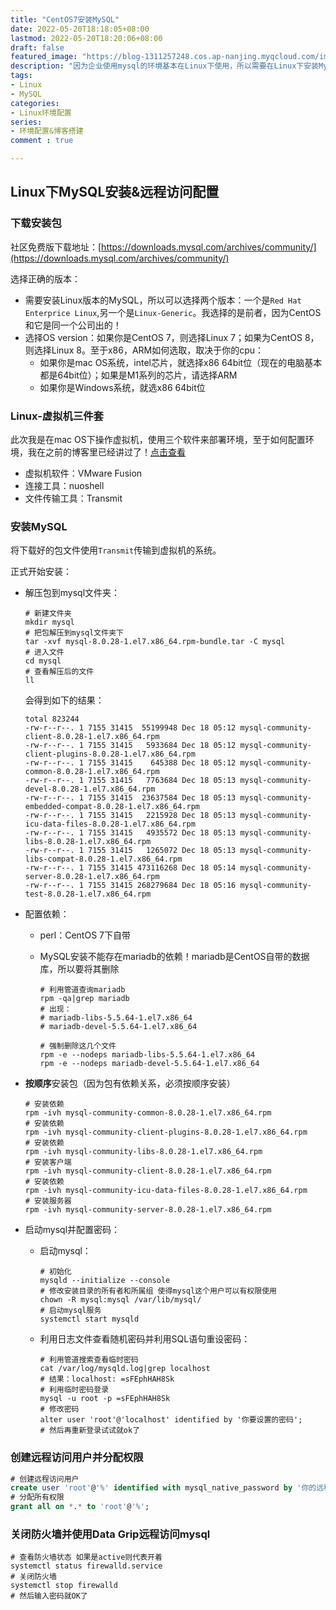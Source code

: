 ```yaml
---
title: "CentOS7安装MySQL"
date: 2022-05-20T18:18:05+08:00
lastmod: 2022-05-20T18:20:06+08:00
draft: false
featured_image: "https://blog-1311257248.cos.ap-nanjing.myqcloud.com/imgs/mysql/title_img.jpg"
description: "因为企业使用mysql的环境基本在Linux下使用，所以需要在Linux下安装MySQL"
tags:
- Linux
- MySQL
categories:
- Linux环境配置
series:
- 环境配置&博客搭建
comment : true

---
```


## Linux下MySQL安装&远程访问配置

### 下载安装包

社区免费版下载地址：[https://downloads.mysql.com/archives/community/](https://downloads.mysql.com/archives/community/)

选择正确的版本：

* 需要安装Linux版本的MySQL，所以可以选择两个版本：一个是`Red Hat Enterprice Linux`,另一个是`Linux-Generic`。我选择的是前者，因为CentOS和它是同一个公司出的！
* 选择OS version：如果你是CentOS 7，则选择Linux 7；如果为CentOS 8，则选择Linux 8。至于x86，ARM如何选取，取决于你的cpu：
  * 如果你是mac OS系统，intel芯片，就选择x86 64bit位（现在的电脑基本都是64bit位）；如果是M1系列的芯片，请选择ARM 
  * 如果你是Windows系统，就选x86 64bit位

### Linux-虚拟机三件套

此次我是在mac OS下操作虚拟机，使用三个软件来部署环境，至于如何配置环境，我在之前的博客里已经讲过了！[点击查看](https://caixiongjiang.github.io/blog/2022/%E7%8E%AF%E5%A2%83%E9%85%8D%E7%BD%AE%E5%8D%9A%E5%AE%A2%E6%90%AD%E5%BB%BA/linux%E7%8E%AF%E5%A2%83%E6%90%AD%E5%BB%BA/)

* 虚拟机软件：VMware Fusion
* 连接工具：nuoshell
* 文件传输工具：Transmit

### 安装MySQL

将下载好的包文件使用`Transmit`传输到虚拟机的系统。

正式开始安装：

* 解压包到mysql文件夹：

  ```shell
  # 新建文件夹
  mkdir mysql
  # 把包解压到mysql文件夹下
  tar -xvf mysql-8.0.28-1.el7.x86_64.rpm-bundle.tar -C mysql
  # 进入文件
  cd mysql
  # 查看解压后的文件
  ll
  ```

  会得到如下的结果：

  ```shell
  total 823244
  -rw-r--r--. 1 7155 31415  55199948 Dec 18 05:12 mysql-community-client-8.0.28-1.el7.x86_64.rpm
  -rw-r--r--. 1 7155 31415   5933684 Dec 18 05:12 mysql-community-client-plugins-8.0.28-1.el7.x86_64.rpm
  -rw-r--r--. 1 7155 31415    645388 Dec 18 05:12 mysql-community-common-8.0.28-1.el7.x86_64.rpm
  -rw-r--r--. 1 7155 31415   7763684 Dec 18 05:13 mysql-community-devel-8.0.28-1.el7.x86_64.rpm
  -rw-r--r--. 1 7155 31415  23637584 Dec 18 05:13 mysql-community-embedded-compat-8.0.28-1.el7.x86_64.rpm
  -rw-r--r--. 1 7155 31415   2215928 Dec 18 05:13 mysql-community-icu-data-files-8.0.28-1.el7.x86_64.rpm
  -rw-r--r--. 1 7155 31415   4935572 Dec 18 05:13 mysql-community-libs-8.0.28-1.el7.x86_64.rpm
  -rw-r--r--. 1 7155 31415   1265072 Dec 18 05:13 mysql-community-libs-compat-8.0.28-1.el7.x86_64.rpm
  -rw-r--r--. 1 7155 31415 473116268 Dec 18 05:14 mysql-community-server-8.0.28-1.el7.x86_64.rpm
  -rw-r--r--. 1 7155 31415 268279684 Dec 18 05:16 mysql-community-test-8.0.28-1.el7.x86_64.rpm
  ```

* 配置依赖：

  * perl：CentOS 7下自带

  * MySQL安装不能存在mariadb的依赖！mariadb是CentOS自带的数据库，所以要将其删除

    ```shell
    # 利用管道查询mariadb
    rpm -qa|grep mariadb
    # 出现：
    # mariadb-libs-5.5.64-1.el7.x86_64
    # mariadb-devel-5.5.64-1.el7.x86_64
    
    # 强制删除这几个文件
    rpm -e --nodeps mariadb-libs-5.5.64-1.el7.x86_64
    rpm -e --nodeps mariadb-devel-5.5.64-1.el7.x86_64
    ```

* **按顺序**安装包（因为包有依赖关系，必须按顺序安装）

  ```shell
  # 安装依赖
  rpm -ivh mysql-community-common-8.0.28-1.el7.x86_64.rpm
  # 安装依赖
  rpm -ivh mysql-community-client-plugins-8.0.28-1.el7.x86_64.rpm 
  # 安装依赖
  rpm -ivh mysql-community-libs-8.0.28-1.el7.x86_64.rpm 
  # 安装客户端
  rpm -ivh mysql-community-client-8.0.28-1.el7.x86_64.rpm
  # 安装依赖
  rpm -ivh mysql-community-icu-data-files-8.0.28-1.el7.x86_64.rpm
  # 安装服务器
  rpm -ivh mysql-community-server-8.0.28-1.el7.x86_64.rpm
  ```

* 启动mysql并配置密码：

  * 启动mysql：

    ```shell
    # 初始化
    mysqld --initialize --console
    # 修改安装目录的所有者和所属组 使得mysql这个用户可以有权限使用
    chown -R mysql:mysql /var/lib/mysql/
    # 启动mysql服务
    systemctl start mysqld
    ```

  * 利用日志文件查看随机密码并利用SQL语句重设密码：

    ```shell
    # 利用管道搜索查看临时密码
    cat /var/log/mysqld.log|grep localhost
    # 结果：localhost: =sFEphHAH8Sk
    # 利用临时密码登录
    mysql -u root -p =sFEphHAH8Sk
    # 修改密码 
    alter user 'root'@'localhost' identified by '你要设置的密码';
    # 然后再重新登录试试就ok了
    ```

### 创建远程访问用户并分配权限

```sql
# 创建远程访问用户
create user 'root'@'%' identified with mysql_native_password by '你的远程访问密码';
# 分配所有权限
grant all on *.* to 'root'@'%';
```

### 关闭防火墙并使用Data Grip远程访问mysql

```shell
# 查看防火墙状态 如果是active则代表开着
systemctl status firewalld.service
# 关闭防火墙
systemctl stop firewalld
# 然后输入密码就OK了
```




